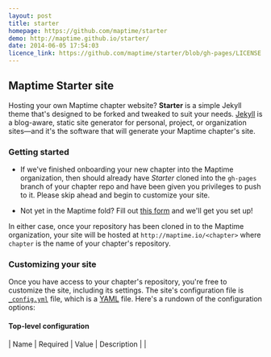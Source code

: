 ```yaml
---
layout: post
title: starter
homepage: https://github.com/maptime/starter
demo: http://maptime.github.io/starter/
date: 2014-06-05 17:54:03
licence_link: https://github.com/maptime/starter/blob/gh-pages/LICENSE.md
---
```

## Maptime Starter site

Hosting your own Maptime chapter website? **Starter** is a simple Jekyll theme that's designed to be forked and tweaked to suit your needs. [Jekyll](http://jekyllrb.com/) is a blog-aware, static site generator for personal, project, or organization sites—and it's the software that will generate your Maptime chapter's site.


### Getting started

* If we've finished onboarding your new chapter into the Maptime organization, then should already have *Starter* cloned into the `gh-pages` branch of your chapter repo and have been given you privileges to push to it.  Please skip ahead and begin to customize your site.  

* Not yet in the Maptime fold?  Fill out [this form](http://maptime.io/start/#start-form) and we'll get you set up!

In either case, once your repository has been cloned in to the Maptime organization, your site will be hosted at `http://maptime.io/<chapter>` where `chapter` is the name of your chapter's repository.


### Customizing your site

Once you have access to your chapter's repository, you're free to customize the site, including its settings. The site's configuration file is [`_config.yml`](_config.yml) file, which is a [YAML](http://en.wikipedia.org/wiki/YAML) file. Here's a rundown of the configuration options:


#### Top-level configuration

| Name | Required | Value | Description |
| 